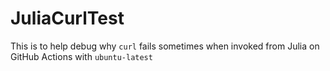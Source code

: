# JuliaCurlTest

This is to help debug why `curl` fails sometimes when invoked from Julia on GitHub Actions 
with `ubuntu-latest`